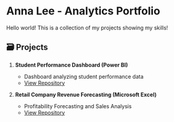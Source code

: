# Anna Lee - Analytics Portfolio
Hello world! This is a collection of my projects showing my skills!
## 🗃️ Projects

1. **Student Performance Dashboard (Power BI)**
   - Dashboard analyzing student performance data
   - [View Repository]([studentperformance-powerbi/README.md](https://github.com/annalee-data/studentperformance-powerbi/blob/main/README.md))

2. **Retail Company Revenue Forecasting (Microsoft Excel)**
   - Profitability Forecasting and Sales Analysis
   - [View Repository](https://github.com/annalee-data/retailrevenue-excel/blob/main/README.md)
